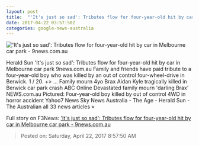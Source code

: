 ```yaml
---
layout: post
title:  "'It's just so sad': Tributes flow for four-year-old hit by car in Melbourne car park - 9news.com.au"
date: 2017-04-22 03:57:50Z
categories: google-news-australia
---
```


!['It's just so sad': Tributes flow for four-year-old hit by car in Melbourne car park - 9news.com.au](http://9network-vod-progressive.akamaized.net/media2/664969388001/2017/04/664969388001_5407471166001_5407446755001-vs.jpg)

Herald Sun 'It's just so sad': Tributes flow for four-year-old hit by car in Melbourne car park 9news.com.au Family and friends have paid tribute to a four-year-old boy who was killed by an out of control four-wheel-drive in Berwick. 1 / 20. +> ... Family mourn 4yo Brax Aidan Kyle tragically killed in Berwick car park crash ABC Online Devastated family mourn 'darling Brax' NEWS.com.au Pictured: Four-year-old boy killed by out of control 4WD in horror accident Yahoo7 News Sky News Australia - The Age - Herald Sun - The Australian all 33 news articles »


Full story on F3News: ['It's just so sad': Tributes flow for four-year-old hit by car in Melbourne car park - 9news.com.au](http://www.f3nws.com/n/qJm4BC)

> Posted on: Saturday, April 22, 2017 8:57:50 AM
